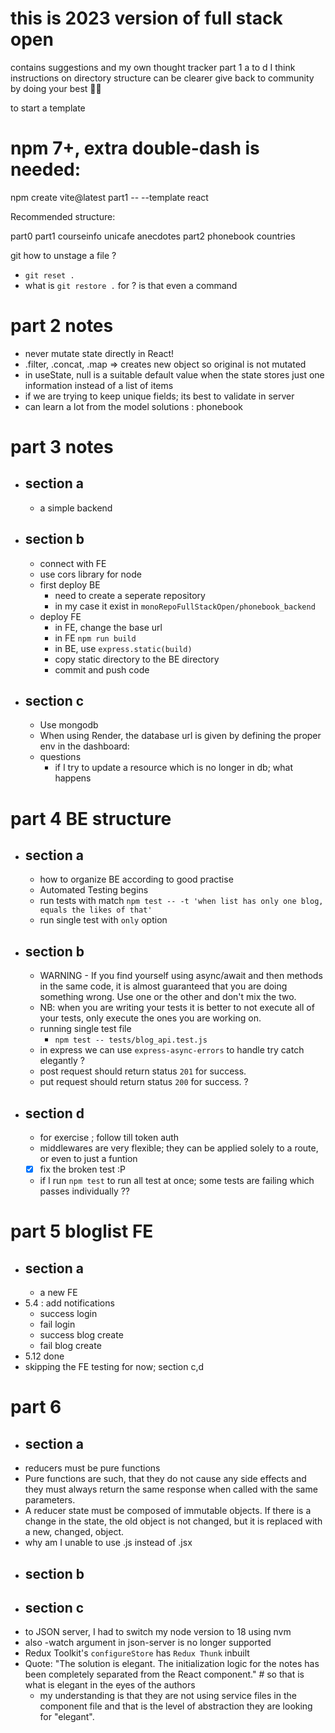 # this is 2023 version of full stack open

contains suggestions and my own thought tracker
part 1 a to d I think instructions on directory structure can be clearer
give back to community by doing your best 👌🏽


to start a template 
# npm 7+, extra double-dash is needed:
npm create vite@latest part1 -- --template react

Recommended structure:

part0
part1
  courseinfo
  unicafe
  anecdotes
part2
  phonebook
  countries

git how to unstage a file ?
  - `git reset .`
  - what is `git restore .`  for ? is that even a command

# part 2 notes
  - never mutate state directly in React!
  - .filter, .concat, .map => creates new object so original is not mutated
  - in useState, null is a suitable default value when the state stores just one information instead of a list of items
  - if we are trying to keep unique fields; its best to validate in server
  - can learn a lot from the model solutions : phonebook

# part 3 notes
  - ## section a
    - a simple backend
  - ## section b
    - connect with FE
    - use cors library for node
    - first deploy BE
      - need to create a seperate repository
      - in my case it exist in `monoRepoFullStackOpen/phonebook_backend`
    - deploy FE
      - in FE, change the base url
      - in FE `npm run build`
      - in BE, use `express.static(build)`
      - copy static directory to the BE directory
      - commit and push code
  - ## section c
    - Use mongodb
    - When using Render, the database url is given by defining the proper env in the dashboard:
    - questions
      - if I try to update a resource which is no longer in db; what happens


# part 4 BE structure
  - ## section a 
    - how to organize BE according to good practise
    - Automated Testing begins
    - run tests with match `npm test -- -t 'when list has only one blog, equals the likes of that'`
    - run single test with `only` option
  - ## section b
    - WARNING - If you find yourself using async/await and then methods in the same code, it is almost guaranteed that you are doing something wrong. Use one or the other and don't mix the two.
    - NB: when you are writing your tests it is better to not execute all of your tests, only execute the ones you are working on.
    - running single test file
      - `npm test -- tests/blog_api.test.js`
    - in express we can use `express-async-errors` to handle try catch elegantly ?
    - post request should return status `201` for success.
    - put request should return status `200` for success. ?
  - ## section d
    - for exercise ; follow till token auth
    - middlewares are very flexible; they can be applied solely to a route, or even to just a funtion
    - [x] fix the broken test :P
    - if I run `npm test` to run all test at once; some tests are failing which passes individually ??

# part 5 bloglist FE
  - ## section a
    - a new FE
  - 5.4 : add notifications
    - success login
    - fail login
    - success blog create
    - fail blog create
  - 5.12 done
  - skipping the FE testing for now; section c,d

# part 6
  - ## section a
  - reducers must be pure functions
  - Pure functions are such, that they do not cause any side effects and they must always return the same response when called with the same parameters.
  - A reducer state must be composed of immutable objects. If there is a change in the state, the old object is not changed, but it is replaced with a new, changed, object.
  - why am I unable to use .js instead of .jsx
  - ## section b
  - ## section c
  - to JSON server, I had to switch my node version to 18 using nvm
  - also -watch argument in json-server is no longer supported
  - Redux Toolkit's `configureStore` has `Redux Thunk` inbuilt
  - Quote: "The solution is elegant. The initialization logic for the notes has been completely separated from the React component." # so that is what is elegant in the eyes of the authors
    - my understanding is that they are not using service files in the component file and that is the level of abstraction they are looking for "elegant".
